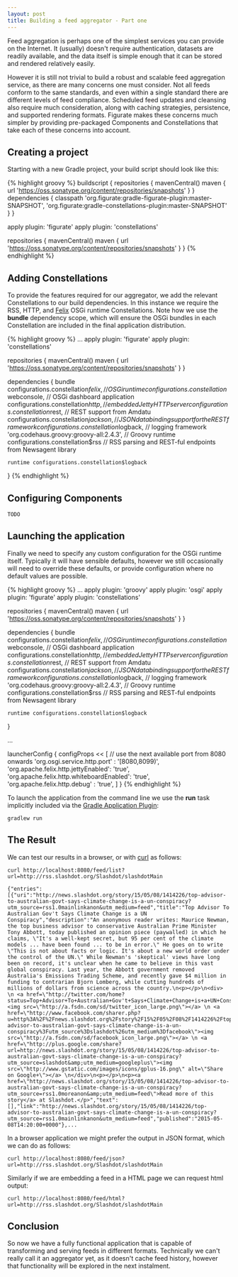 ```yaml
---
layout: post
title: Building a feed aggregator - Part one
---
```

Feed aggregation is perhaps one of the simplest services you can provide on the Internet. It (usually) doesn't require
authentication, datasets are readily available, and the data itself is simple enough that it can be stored and rendered
relatively easily.

However it is still not trivial to build a robust and scalable feed aggregation service, as there are many concerns
one must consider. Not all feeds conform to the same standards, and even within a single standard there are different
levels of feed compliance. Scheduled feed updates and cleansing also require much consideration, along with caching
strategies, persistence, and supported rendering formats. Figurate makes these concerns much simpler by providing
pre-packaged Components and Constellations that take each of these concerns into account.

## Creating a project

Starting with a new Gradle project, your build script should look like this:

{% highlight groovy %}
buildscript {
    repositories {
        mavenCentral()
        maven {
            url 'https://oss.sonatype.org/content/repositories/snapshots'
        }
    }
    dependencies {
        classpath 'org.figurate:gradle-figurate-plugin:master-SNAPSHOT',
                'org.figurate:gradle-constellations-plugin:master-SNAPSHOT'
    }
}

apply plugin: 'figurate'
apply plugin: 'constellations'

repositories {
    mavenCentral()
    maven {
        url 'https://oss.sonatype.org/content/repositories/snapshots'
    }
}
{% endhighlight %}

## Adding Constellations

To provide the features required for our aggregator, we add the relevant Constellations to our build dependencies. In
this instance we require the RSS, HTTP, and [Felix] OSGi runtime Constellations. Note how we use the **bundle** dependency
scope, which will ensure the OSGi bundles in each Constellation are included in the final application distribution.

{% highlight groovy %}
...
apply plugin: 'figurate'
apply plugin: 'constellations'

repositories {
    mavenCentral()
    maven {
        url 'https://oss.sonatype.org/content/repositories/snapshots'
    }
}

dependencies {
    bundle configurations.constellation$felix, // OSGi runtime
            configurations.constellation$webconsole, // OSGi dashboard application
            configurations.constellation$http, // embedded Jetty HTTP server
            configurations.constellation$rest, // REST support from Amdatu
            configurations.constellation$jackson, // JSON databinding support for the REST framework
            configurations.constellation$logback, // logging framework
            'org.codehaus.groovy:groovy-all:2.4.3', // Groovy runtime
            configurations.constellation$rss // RSS parsing and REST-ful endpoints from Newsagent library

    runtime configurations.constellation$logback
}
{% endhighlight %}

## Configuring Components

`TODO`

## Launching the application

Finally we need to specify any custom configuration for the OSGi runtime itself. Typically it will have sensible defaults,
however we still occasionally will need to override these defaults, or provide configuration where no default values are
possible.

{% highlight groovy %}
...
apply plugin: 'groovy'
apply plugin: 'osgi'
apply plugin: 'figurate'
apply plugin: 'constellations'

repositories {
    mavenCentral()
    maven {
        url 'https://oss.sonatype.org/content/repositories/snapshots'
    }
}

dependencies {
    bundle configurations.constellation$felix, // OSGi runtime
            configurations.constellation$webconsole, // OSGi dashboard application
            configurations.constellation$http, // embedded Jetty HTTP server
            configurations.constellation$rest, // REST support from Amdatu
            configurations.constellation$jackson, // JSON databinding support for the REST framework
            configurations.constellation$logback, // logging framework
            'org.codehaus.groovy:groovy-all:2.4.3', // Groovy runtime
            configurations.constellation$rss // RSS parsing and REST-ful endpoints from Newsagent library

    runtime configurations.constellation$logback
}

...

launcherConfig {
    configProps << [
        // use the next available port from 8080 onwards
        'org.osgi.service.http.port'        : '[8080,8099)',
        'org.apache.felix.http.jettyEnabled': 'true',
        'org.apache.felix.http.whiteboardEnabled': 'true',
        'org.apache.felix.http.debug'       : 'true',
    ]
}
{% endhighlight %}

To launch the application from the command line we use the **run** task implicitly included via the [Gradle Application
Plugin]:

`gradlew run`

## The Result

We can test our results in a browser, or with [curl] as follows:

`curl http://localhost:8080/feed/list?url=http://rss.slashdot.org/Slashdot/slashdotMain`

```
{"entries":[{"uri":"http://news.slashdot.org/story/15/05/08/1414226/top-advisor-to-australian-govt-says-climate-change-is-a-un-conspiracy?utm_source=rss1.0mainlinkanon&utm_medium=feed","title":"Top Advisor To Australian Gov't Says Climate Change is a UN Conspiracy","description":"An anonymous reader writes: Maurice Newman, the top business advisor to conservative Australian Prime Minister Tony Abbott, today published an opinion piece (paywalled) in which he claims, \"It's a well-kept secret, but 95 per cent of the climate models ... have been found ... to be in error.\" He goes on to write \"This is not about facts or logic. It's about a new world order under the control of the UN.\" While Newman's 'skeptical' views have long been on record, it's unclear when he came to believe in this vast global conspiracy. Last year, the Abbott government removed Australia's Emissions Trading Scheme, and recently gave $4 million in funding to contrarian Bjorn Lomberg, while cutting hundreds of millions of dollars from science across the country.\n<p></p>\n<div> \n <a href=\"http://twitter.com/home?status=Top+Advisor+To+Australian+Gov't+Says+Climate+Change+is+a+UN+Conspiracy%3A+http%3A%2F%2Fbit.ly%2F1Kqd2vY\"><img src=\"http://a.fsdn.com/sd/twitter_icon_large.png\"></a> \n <a href=\"http://www.facebook.com/sharer.php?u=http%3A%2F%2Fnews.slashdot.org%2Fstory%2F15%2F05%2F08%2F1414226%2Ftop-advisor-to-australian-govt-says-climate-change-is-a-un-conspiracy%3Futm_source%3Dslashdot%26utm_medium%3Dfacebook\"><img src=\"http://a.fsdn.com/sd/facebook_icon_large.png\"></a> \n <a href=\"http://plus.google.com/share?url=http://news.slashdot.org/story/15/05/08/1414226/top-advisor-to-australian-govt-says-climate-change-is-a-un-conspiracy?utm_source=slashdot&amp;utm_medium=googleplus\"><img src=\"http://www.gstatic.com/images/icons/gplus-16.png\" alt=\"Share on Google+\"></a> \n</div>\n<p></p>\n<p><a href=\"http://news.slashdot.org/story/15/05/08/1414226/top-advisor-to-australian-govt-says-climate-change-is-a-un-conspiracy?utm_source=rss1.0moreanon&amp;utm_medium=feed\">Read more of this story</a> at Slashdot.</p>","text":[],"link":"http://news.slashdot.org/story/15/05/08/1414226/top-advisor-to-australian-govt-says-climate-change-is-a-un-conspiracy?utm_source=rss1.0mainlinkanon&utm_medium=feed","published":"2015-05-08T14:20:00+0000"},...
```

In a browser application we might prefer the output in JSON format, which we can do as follows:

`curl http://localhost:8080/feed/json?url=http://rss.slashdot.org/Slashdot/slashdotMain`

Similarly if we are embedding a feed in a HTML page we can request html output:

`curl http://localhost:8080/feed/html?url=http://rss.slashdot.org/Slashdot/slashdotMain`



## Conclusion

So now we have a fully functional application that is capable of transforming and serving feeds in different formats.
Technically we can't really call it an aggregator yet, as it doesn't cache feed history, however that functionality
will be explored in the next instalment.

[Felix]: http://felix.apache.org/
[Gradle Application Plugin]: http://gradle.org/docs/current/userguide/application_plugin.html
[curl]: http://curl.haxx.se/docs/manpage.html